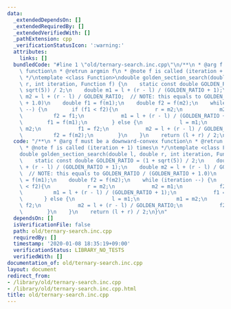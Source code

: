```yaml
---
data:
  _extendedDependsOn: []
  _extendedRequiredBy: []
  _extendedVerifiedWith: []
  _pathExtension: cpp
  _verificationStatusIcon: ':warning:'
  attributes:
    links: []
  bundledCode: "#line 1 \"old/ternary-search.inc.cpp\"\n/**\n * @arg f must be a downward-convex\
    \ function\n * @retrun argmin f\n * @note f is called (iteration + 1) times\n\
    \ */\ntemplate <class Function>\ndouble golden_section_search(double l, double\
    \ r, int iteration, Function f) {\n    static const double GOLDEN_RATIO = (1 +\
    \ sqrt(5)) / 2;\n    double m1 = l + (r - l) / (GOLDEN_RATIO + 1);\n    double\
    \ m2 = l + (r - l) / GOLDEN_RATIO;  // NOTE: this equals to GOLDEN_RATIO / (GOLDEN_RATIO\
    \ + 1.0)\n    double f1 = f(m1);\n    double f2 = f(m2);\n    while (iteration\
    \ --) {\n        if (f1 < f2){\n            r = m2;\n            m2 = m1;\n  \
    \          f2 = f1;\n            m1 = l + (r - l) / (GOLDEN_RATIO + 1);\n    \
    \        f1 = f(m1);\n        } else {\n            l = m1;\n            m1 =\
    \ m2;\n            f1 = f2;\n            m2 = l + (r - l) / GOLDEN_RATIO;\n  \
    \          f2 = f(m2);\n        }\n    }\n    return (l + r) / 2;\n}\n"
  code: "/**\n * @arg f must be a downward-convex function\n * @retrun argmin f\n\
    \ * @note f is called (iteration + 1) times\n */\ntemplate <class Function>\n\
    double golden_section_search(double l, double r, int iteration, Function f) {\n\
    \    static const double GOLDEN_RATIO = (1 + sqrt(5)) / 2;\n    double m1 = l\
    \ + (r - l) / (GOLDEN_RATIO + 1);\n    double m2 = l + (r - l) / GOLDEN_RATIO;\
    \  // NOTE: this equals to GOLDEN_RATIO / (GOLDEN_RATIO + 1.0)\n    double f1\
    \ = f(m1);\n    double f2 = f(m2);\n    while (iteration --) {\n        if (f1\
    \ < f2){\n            r = m2;\n            m2 = m1;\n            f2 = f1;\n  \
    \          m1 = l + (r - l) / (GOLDEN_RATIO + 1);\n            f1 = f(m1);\n \
    \       } else {\n            l = m1;\n            m1 = m2;\n            f1 =\
    \ f2;\n            m2 = l + (r - l) / GOLDEN_RATIO;\n            f2 = f(m2);\n\
    \        }\n    }\n    return (l + r) / 2;\n}\n"
  dependsOn: []
  isVerificationFile: false
  path: old/ternary-search.inc.cpp
  requiredBy: []
  timestamp: '2020-01-08 18:35:19+09:00'
  verificationStatus: LIBRARY_NO_TESTS
  verifiedWith: []
documentation_of: old/ternary-search.inc.cpp
layout: document
redirect_from:
- /library/old/ternary-search.inc.cpp
- /library/old/ternary-search.inc.cpp.html
title: old/ternary-search.inc.cpp
---
```

